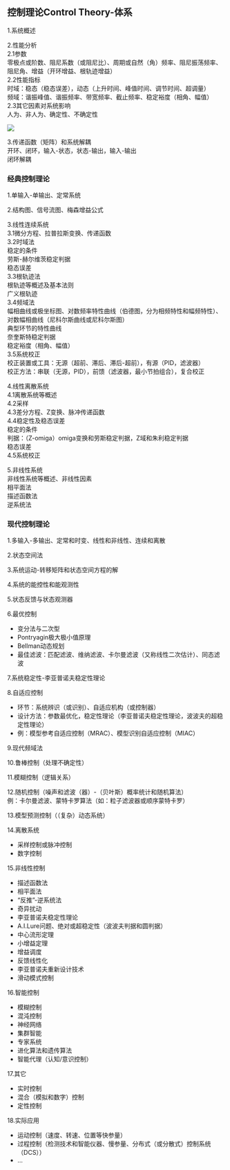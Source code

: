 ## 控制理论Control Theory-体系

1.系统概述

2.性能分析  
2.1参数  
零极点或阶数、阻尼系数（或阻尼比）、周期或自然（角）频率、阻尼振荡频率、阻尼角、增益（开环增益、根轨迹增益）  
2.2性能指标  
时域：稳态（稳态误差），动态（上升时间、峰值时间、调节时间、超调量）  
频域：谐振峰值、谐振频率、带宽频率、截止频率、稳定裕度（相角、幅值）  
2.3其它因素对系统影响  
人为、非人为、确定性、不确定性

![](https://veritas-lux.github.io/c2d.png)

3.传递函数（矩阵）和系统解耦  
开环、闭环，输入-状态，状态-输出，输入-输出  
闭环解耦

### 经典控制理论

1.单输入-单输出、定常系统

2.结构图、信号流图、梅森增益公式

3.线性连续系统  
3.1微分方程、拉普拉斯变换、传递函数  
3.2时域法  
稳定的条件  
劳斯-赫尔维茨稳定判据  
稳态误差  
3.3根轨迹法  
根轨迹等概述及基本法则  
广义根轨迹  
3.4频域法  
幅相曲线或极坐标图、对数频率特性曲线（伯德图，分为相频特性和幅频特性）、对数幅相曲线（尼科尔斯曲线或尼科尔斯图）  
典型环节的特性曲线  
奈奎斯特稳定判据  
稳定裕度（相角、幅值）  
3.5系统校正  
校正装置或工具：无源（超前、滞后、滞后-超前），有源（PID，滤波器）  
校正方法：串联（无源，PID），前馈（滤波器，最小节拍组合），复合校正

4.线性离散系统  
4.1离散系统等概述  
4.2采样  
4.3差分方程、Z变换、脉冲传递函数  
4.4稳定性及稳态误差  
稳定的条件  
判据：（Z-omiga）omiga变换和劳斯稳定判据，Z域和朱利稳定判据  
稳态误差  
4.5系统校正

5.非线性系统  
非线性系统等概述、非线性因素  
相平面法  
描述函数法  
逆系统法

### 现代控制理论

1.多输入-多输出、定常和时变、线性和非线性、连续和离散

2.状态空间法

3.系统运动-转移矩阵和状态空间方程的解

4.系统的能控性和能观测性

5.状态反馈与状态观测器

6.最优控制
- 变分法与二次型
- Pontryagin极大极小值原理
- Bellman动态规划
- 最佳滤波：匹配滤波、维纳滤波、卡尔曼滤波（又称线性二次估计）、同态滤波

7.系统稳定性-李亚普诺夫稳定性理论

8.自适应控制
- 环节：系统辨识（或识别）、自适应机构（或控制器）
- 设计方法：参数最优化，稳定性理论（李亚普诺夫稳定性理论，波波夫的超稳定性理论）
- 例：模型参考自适应控制（MRAC）、模型识别自适应控制（MIAC）

9.现代频域法

10.鲁棒控制（处理不确定性）

11.模糊控制（逻辑关系）

12.随机控制（噪声和滤波（器）-（贝叶斯）概率统计和随机算法）  
例：卡尔曼滤波、蒙特卡罗算法（如：粒子滤波器或顺序蒙特卡罗）

13.模型预测控制（（复杂）动态系统）

14.离散系统
- 采样控制或脉冲控制
- 数字控制

15.非线性控制
- 描述函数法
- 相平面法
- “反推”-逆系统法
- 奇异扰动
- 李亚普诺夫稳定性理论
- A.I.Lure问题、绝对或超稳定性（波波夫判据和圆判据）
- 中心流形定理
- 小增益定理
- 增益调度
- 反馈线性化
- 李亚普诺夫重新设计技术
- 滑动模式控制

16.智能控制
- 模糊控制
- 混沌控制
- 神经网络
- 集群智能
- 专家系统
- 进化算法和遗传算法
- 智能代理（认知/意识控制）

17.其它
- 实时控制
- 混合（模拟和数字）控制
- 定性控制

18.实际应用
- 运动控制（速度、转速、位置等快参量）
- 过程控制（检测技术和智能仪器、慢参量、分布式（或分散式）控制系统（DCS））
- ...

